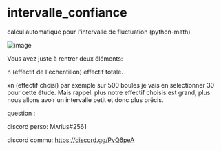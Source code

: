 # intervalle_confiance
calcul automatique pour l'intervalle de fluctuation (python-math)







![image](https://user-images.githubusercontent.com/84912528/119826328-324ce880-bef8-11eb-86a5-353b953c5418.png)


Vous avez juste à rentrer deux éléments:

n (effectif de l'echentillon) effectif totale.

xn (effectif choisi) par exemple sur 500 boules je vais en selectionner 30 pour cette étude. Mais rappel: plus notre effectif choisis est grand, plus nous allons avoir un intervalle petit et donc plus précis.



question :

discord perso: Mʌrius#2561

discord commu: https://discord.gg/PvQ6peA
